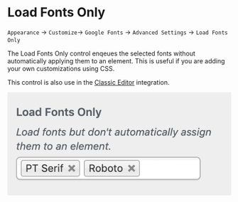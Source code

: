 # Load Fonts Only

`Appearance` → `Customize`→ `Google Fonts` → `Advanced Settings` → `Load Fonts Only`

The Load Fonts Only control enqeues the selected fonts without automatically applying them to an element. This is useful if you are adding your own customizations using CSS.

This control is also use in the [Classic Editor](../classic-editor/getting-started.md) integration.

![](../.gitbook/assets/image%20%289%29.png)

